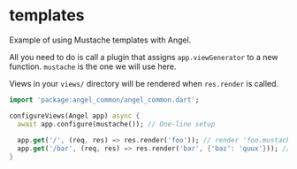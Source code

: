 # templates
Example of using Mustache templates with Angel.

All you need to do is call a plugin that assigns `app.viewGenerator` to a new function. `mustache` is
the one we will use here.

Views in your `views/` directory will be rendered when `res.render` is called.

```dart
import 'package:angel_common/angel_common.dart';

configureViews(Angel app) async {
  await app.configure(mustache()); // One-line setup
  
  app.get('/', (req, res) => res.render('foo')); // render 'foo.mustache'
  app.get('/bar', (req, res) => res.render('bar', {'baz': 'quux'})); // Render with local data
}
```
